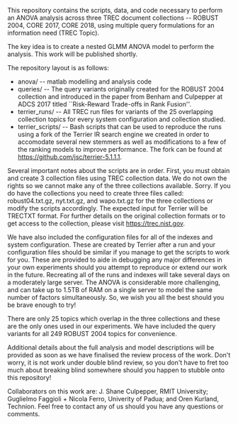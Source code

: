 This repository contains the scripts, data, and code necessary to
perform an ANOVA analysis across three TREC document collections --
ROBUST 2004, CORE 2017, CORE 2018, using multiple query formulations
for an information need (TREC Topic).

The key idea is to create a nested GLMM ANOVA model to perform the
analysis. This work will be published shortly.

The repository layout is as follows:
* anova/ -- matlab modelling and analysis code
* queries/ -- The query variants originally created for the ROBUST 2004
  collection and introduced in the paper from Benham and Culpepper at ADCS 
  2017 titled ``Risk-Reward Trade-offs in Rank Fusion''.
* terrier_runs/ -- All TREC run files for variants of the 25 overlapping
  collection topics for every system configuration and collection studied.
* terrier_scripts/ -- Bash scripts that can be used to reproduce the
  runs using a fork of the Terrier IR search engine we created in order
  to accomodate several new stemmers as well as modifications to a few
  of the ranking models to improve performance. The fork can be found
  at https://github.com/jsc/terrier-5.1.1.1.

Several important notes about the scripts are in order. First, you must
obtain and create 3 collection files using TREC collection data. We do
not own the rights so we cannot make any of the three collections available.
Sorry. If you do have the collections you need to create three files called:
robust04.txt.gz, nyt.txt.gz, and wapo.txt.gz for the three collections or
modify the scripts accordingly. The expected input for Terrier will be
TRECTXT format. For further details on the original collection formats
or to get access to the collection, please visit https://trec.nist.gov.

We have also included the configuration files for all of the indexes
and system configuration. These are created by Terrier after a run
and your configuration files should be similar if you manage to get
the scripts to work for you. These are provided to aide in debugging
any major differences in your own experiments should you attempt
to reproduce or extend our work in the future. Recreating all of the
runs and indexes will take several days on a moderately large server.
The ANOVA is considerable more challenging, and can take up to 1.5TB
of RAM on a single server to model the same number of factors
simultaneously. So, we wish you all the best should you be brave enough 
to try!

There are only 25 topics which overlap in the three collections and these
are the only ones used in our experiments. We have included the query
variants for all 249 ROBUST 2004 topics for convenience.

Additional details about the full analysis and model descriptions will
be provided as soon as we have finalised the review process of the work. 
Don't worry, it is not work under double blind review, so you don't
have to fret too much about breaking blind somewhere should you happen
to stubble onto this repository!

Collaborators on this work are: J. Shane Culpepper, RMIT University;
Guglielmo Faggioli + Nicola Ferro, Univerity of Padua; and Oren
Kurland, Technion. Feel free to contact any of us should you have
any questions or comments.



